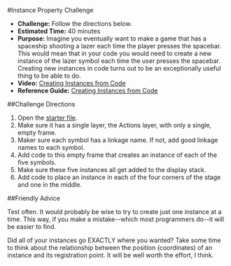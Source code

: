 #Instance Property Challenge

* **Challenge:** Follow the directions below.
* **Estimated Time:** 40 minutes
* **Purpose:** Imagine you eventually want to make a game that has a spaceship shooting a lazer each time the player presses the spacebar. This would mean that in your code you would need to create a new instance of the lazer symbol each time the user presses the spacebar. Creating new instances in code turns out to be an exceptionally useful thing to be able to do.
* **Video:** [Creating Instances from Code]()
* **Reference Guide:** [Creating Instances from Code](https://github.com/christensenacademy/christensen-academy/blob/master/modules/beginning-actionscript/reference.md#creating-instances-from-code)

##Challenge Directions

1. Open the [starter file](https://github.com/christensenacademy/christensen-academy/raw/master/modules/beginning-actionscript/challenges/instance-from-code-challenge-starter.fla).
2. Make sure it has a single layer, the Actions layer, with only a single, empty frame.
3. Maker sure each symbol has a linkage name. If not, add good linkage names to each symbol.
4. Add code to this empty frame that creates an instance of each of the five symbols.
5. Make sure these five instances all get added to the display stack.
6. Add code to place an instance in each of the four corners of the stage and one in the middle.

##Friendly Advice

Test often. It would probably be wise to try to create just one instance at a time. This way, if you make a mistake--which most programmers do--it will be easier to find.

Did all of your instances go EXACTLY where you wanted? Take some time to think about the relationship between the position (coordinates) of an instance and its registration point. It will be well worth the effort, I think.
